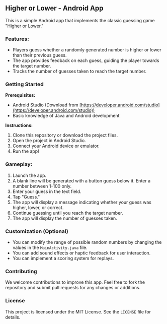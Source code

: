 ## Higher or Lower - Android App

This is a simple Android app that implements the classic guessing game "Higher or Lower." 

### Features:

* Players guess whether a randomly generated number is higher or lower than their previous guess.
* The app provides feedback on each guess, guiding the player towards the target number.
* Tracks the number of guesses taken to reach the target number.

### Getting Started

**Prerequisites:**

* Android Studio (Download from [https://developer.android.com/studio](https://developer.android.com/studio))
* Basic knowledge of Java and Android development

**Instructions:**

1. Clone this repository or download the project files.
2. Open the project in Android Studio.
3. Connect your Android device or emulator.
4. Run the app!

### Gameplay:

1. Launch the app.
2. A blank line will be generated with a button guess below it. Enter a number between 1-100 only.
3. Enter your guess in the text field.
4. Tap "Guess."
5. The app will display a message indicating whether your guess was higher, lower, or correct.
6. Continue guessing until you reach the target number.
7. The app will display the number of guesses taken.

### Customization (Optional)

* You can modify the range of possible random numbers by changing the values in the `MainActivity.java` file.
* You can add sound effects or haptic feedback for user interaction.
* You can implement a scoring system for replays.

### Contributing

We welcome contributions to improve this app. Feel free to fork the repository and submit pull requests for any changes or additions.

### License

This project is licensed under the MIT License. See the `LICENSE` file for details.
